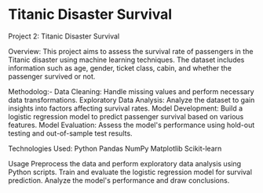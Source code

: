 # Titanic Disaster Survival 
Project 2: Titanic Disaster Survival 

Overview:
This project aims to assess the survival rate of passengers in the Titanic disaster using machine learning techniques. The dataset includes information such as age, gender, ticket class, cabin, and whether the passenger survived or not.


Methodolog:-
Data Cleaning: Handle missing values and perform necessary data transformations.
Exploratory Data Analysis: Analyze the dataset to gain insights into factors affecting survival rates.
Model Development: Build a logistic regression model to predict passenger survival based on various features.
Model Evaluation: Assess the model's performance using hold-out testing and out-of-sample test results.


Technologies Used:
Python
Pandas
NumPy
Matplotlib
Scikit-learn


Usage
Preprocess the data and perform exploratory data analysis using Python scripts.
Train and evaluate the logistic regression model for survival prediction.
Analyze the model's performance and draw conclusions.
